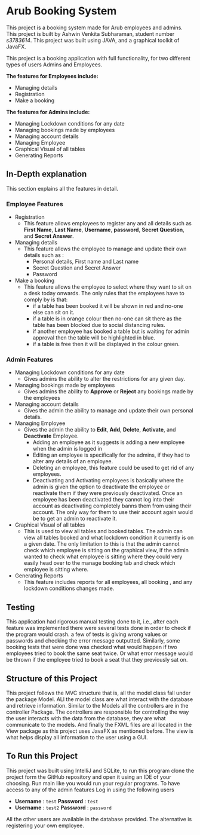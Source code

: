 # Arub Booking System

This project is a booking system made for Arub employees and admins. This project is built by Ashwin Venkita Subharaman,
student number *s3783614*. This project was built using JAVA, and a graphical toolkit of JavaFX.

This project is a booking application with full functionality, for two different types of users Admins and Employees.

**The features for Employees include:**
- Managing details
- Registration 
- Make a booking

**The features for Admins include:**
- Managing Lockdown conditions for any date 
- Managing bookings made by employees
- Managing account details
- Managing Employee
- Graphical Visual of all tables
- Generating Reports
   
## In-Depth explanation
This section explains all the features in detail.

### Employee Features

- Registration
   - This feature allows employees to register any and all details such as **First Name**, **Last Name**, **Username**,
     **password**, **Secret Question**, and **Secret Answer**.
- Managing details
    - This feature allows the employee to manage and update their own details such as :
       - Personal details, First name and Last name
       - Secret Question and Secret Answer
       - Password
- Make a booking
   - This feature allows the employee to select where they want to sit on a desk today onwards. The only rules that the 
    employees have to comply by is that: 
        - if a table has been booked it will be shown in red and no-one else can sit on it.
        - if a table is in orange colour then no-one can sit there as the table has been blocked due to social distancing 
            rules.
        - if another employee has booked a table but is waiting for admin approval then the table will be highlighted in blue.
        - if a table is free then it will be displayed in the colour green.
    
### Admin Features

- Managing Lockdown conditions for any date
   - Gives admins the ability to alter the restrictions for any given day.
- Managing bookings made by employees
   - Gives admins the ability to **Approve** or **Reject** any bookings made by the employees
- Managing account details
   - Gives the admin the ability to manage and update their own personal details.
- Managing Employee
   - Gives the admin the ability to **Edit**, **Add**, **Delete**, **Activate**, and **Deactivate** Employee.
        - Adding an employee as it suggests is adding a new employee when the admin is logged in
        - Editing an employee is specifically for the admins, if they had to alter any details of an employee.
        - Deleting an employee, this feature could be used to get rid of any employees.
        - Deactivating and Activating employees is basically where the admin is given the option to deactivate the employee
            or reactivate them if they were previously deactivated. Once an employee has been deactivated they cannot log into
            their account as deactivating completely banns them from using their account. The only way for them to use their account again would be to get an admin to reactivate it.
- Graphical Visual of all tables
   - This is used to view all tables and booked tables. The admin can view all tables booked and what lockdown condition it currently is on a given date. The only limitation to this 
     is that the admin cannot check which employee is sitting on the graphical view, if the admin wanted to check what employee is sitting where they could very easily head over to 
     the manage booking tab and check which employee is sitting where.
- Generating Reports
   - This feature includes reports for all employees, all booking , and any lockdown conditions changes made.

## Testing
This application had rigorous manual testing done to it, i.e., after each feature was implemented there were several tests done
in order to check if the program would crash. a few of tests is giving wrong values or passwords and checking the error message outputted.
Similarly, some booking tests that were done was checked what would happen if two employees tried to book the same seat twice. Or what error
message would be thrown if the employee tried to book a seat that they previously sat on.

## Structure of this Project 
This project follows the MVC structure that is, all the model class fall under the package Model. ALl the model
class are what interact with the database and retrieve information. Similar to the Models all the controllers are in
the controller Package. The controllers are responsible for controlling the way the user interacts with the data from the 
database, they are what communicate to the models. And finally the FXML files are all located in the View package
as this project uses JavaFX as mentioned before. The view is what helps display all information to the user using a GUI.

## To Run this Project
This project was built using IntelliJ and SQLite, to run this program clone the project form the GitHub repository 
and open it using an IDE of your choosing. Run main like you would run your regular programs.
To have access to any of the admin features Log in using the following users
- **Username** : `test`  **Password** : `test`
- **Username** : `test2`  **Password** : `password`

All the other users are available in the database provided. The alternative is registering your own employee.